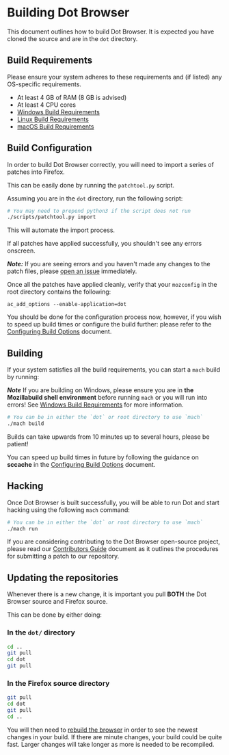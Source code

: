 # Building Dot Browser

This document outlines how to build Dot Browser. It is expected you have cloned the source and are in the `dot` directory.

## Build Requirements

Please ensure your system adheres to these requirements and (if listed) any OS-specific requirements.

* At least 4 GB of RAM (8 GB is advised)
* At least 4 CPU cores
* [Windows Build Requirements](windows.md)
* [Linux Build Requirements](linux.md)
* [macOS Build Requirements](macos.md)

## Build Configuration

In order to build Dot Browser correctly, you will need to import a series of patches into Firefox.

This can be easily done by running the `patchtool.py` script.

Assuming you are in the `dot` directory, run the following script:

```sh
# You may need to prepend python3 if the script does not run
./scripts/patchtool.py import
```

This will automate the import process.

If all patches have applied successfully, you shouldn't see any errors onscreen. 

***Note:*** If you are seeing errors and you haven't made any changes to the patch files, please [open an issue](https://github.com/dothq/browser-desktop/issues/news) immediately.

Once all the patches have applied cleanly, verify that your `mozconfig` in the root directory contains the following:

```
ac_add_options --enable-application=dot
```

You should be done for the configuration process now, however, if you wish to speed up build times or configure the build further: please refer to the [Configuring Build Options](../configuring_build_options.md) document.

## Building

If your system satisfies all the build requirements, you can start a `mach` build by running:

***Note*** If you are building on Windows, please ensure you are in **the Mozillabuild shell environment** before running `mach` or you will run into errors! See [Windows Build Requirements](windows.md) for more information.

```sh
# You can be in either the `dot` or root directory to use `mach`
./mach build
```

Builds can take upwards from 10 minutes up to several hours, please be patient!

You can speed up build times in future by following the guidance on **sccache** in the [Configuring Build Options](../configuring_build_options.md) document.

## Hacking

Once Dot Browser is built successfully, you will be able to run Dot and start hacking using the following `mach` command:

```sh
# You can be in either the `dot` or root directory to use `mach`
./mach run
```

If you are considering contributing to the Dot Browser open-source project, please read our [Contributors Guide](contributors_guide.md) document as it outlines the procedures for submitting a patch to our repository.

## Updating the repositories

Whenever there is a new change, it is important you pull **BOTH** the Dot Browser source and Firefox source.

This can be done by either doing:

### In the `dot/` directory

```sh
cd ..
git pull
cd dot
git pull
```

### In the Firefox source directory

```sh
git pull
cd dot
git pull
cd ..
```

You will then need to [rebuild the browser](#building) in order to see the newest changes in your build. If there are minute changes, your build could be quite fast. Larger changes will take longer as more is needed to be recompiled.
